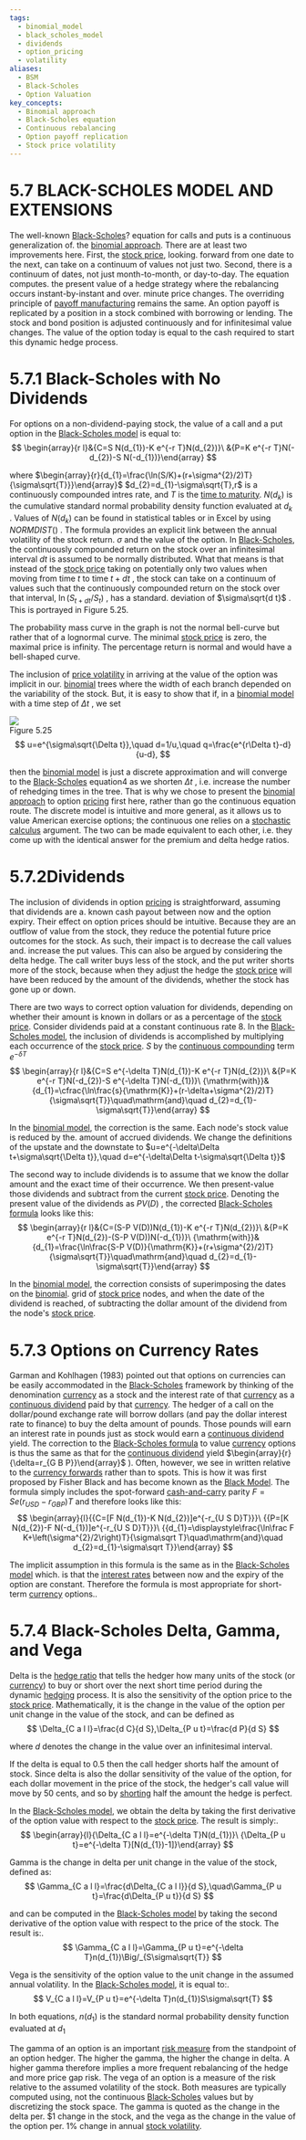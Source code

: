 ```yaml
---
tags:
  - binomial_model
  - black_scholes_model
  - dividends
  - option_pricing
  - volatility
aliases:
  - BSM
  - Black-Scholes
  - Option Valuation
key_concepts:
  - Binomial approach
  - Black-Scholes equation
  - Continuous rebalancing
  - Option payoff replication
  - Stock price volatility
---
```


# 5.7 BLACK-SCHOLES MODEL AND EXTENSIONS  

The well-known [Black-Scholes](../../../../Financial%20Engineering/Mathematical%20Modeling%20of%20Derivative%20Pricing.md)? equation for calls and puts is a continuous generalization of. the [binomial approach](.md). There are at least two improvements here. First, the [stock price](../../../../Financial%20Engineering/Derivatives/Part%20IV%20-%20Options/Chapter%2016%20-%20Black–Scholes%20Model.md), looking. forward from one date to the next, can take on a continuum of values not just two. Second, there is a continuum of dates, not just month-to-month, or day-to-day. The equation computes. the present value of a hedge strategy where the rebalancing occurs instant-by-instant and over. minute price changes. The overriding principle of [payoff manufacturing](Binomial%20Option%20Pricing.md) remains the same. An option payoff is replicated by a position in a stock combined with borrowing or lending. The stock and bond position is adjusted continuously and for infinitesimal value changes. The value of the option today is equal to the cash required to start this dynamic hedge process.  

# 5.7.1 Black-Scholes with No Dividends  

For options on a non-dividend-paying stock, the value of a call and a put option in the [Black-Scholes model](../../../../Financial%20Instruments/Black%20Scholes%20Derivation.md) is equal to:  
$$
\begin{array}{r l}&{C=S N(d_{1})-K e^{-r T}N(d_{2})}\ &{P=K e^{-r T}N(-d_{2})-S N(-d_{1})}\end{array}
$$  

where $\begin{array}{r}{d_{1}=\frac{\ln(S/K)+(r+\sigma^{2}/2)T}{\sigma\sqrt{T}}}\end{array}$ $d_{2}=d_{1}-\sigma\sqrt{T},r$ is a continuously compounded intres rate, and $T$ is the [time to maturity](../../../../Financial%20Instruments/Lecture%20Notes-%20Financial%20Instruments/Teaching%20Note%201-%20Forward%20Rates%20Agreement/Hedging%20Strategies%20with%20Forwards.md). $N(d_{k})$ is the cumulative standard normal probability density function evaluated at $d_{k}$ . Values of $N(d_{k})$ can be found in statistical tables or in Excel by using $N O R M D I S T()$ . The formula provides an explicit link between the annual volatility of the stock return. $\sigma$ and the value of the option. In [Black-Scholes](../../../../Financial%20Engineering/Mathematical%20Modeling%20of%20Derivative%20Pricing.md), the continuously compounded return on the stock over an infinitesimal interval $d t$ is assumed to be normally distributed. What that means is that instead of the [stock price](../../../../Financial%20Engineering/Derivatives/Part%20IV%20-%20Options/Chapter%2016%20-%20Black–Scholes%20Model.md) taking on potentially only two values when moving from time $t$ to time $t+d t$ , the stock can take on a continuum of values such that the continuously compounded return on the stock over that interval, $\ln(S_{t+d t}/S_{t})$ , has a standard. deviation of $\sigma\sqrt{d t}$ . This is portrayed in Figure 5.25.  

The probability mass curve in the graph is not the normal bell-curve but rather that of a lognormal curve. The minimal [stock price](../../../../Financial%20Engineering/Derivatives/Part%20IV%20-%20Options/Chapter%2016%20-%20Black–Scholes%20Model.md) is zero, the maximal price is infinity. The percentage return is normal and would have a bell-shaped curve.  

The inclusion of [price volatility](../Chapter%206%20Options%20on%20Non-Price%20Variables/Black%20Models%20for%20Bond%20Price%20Options%20Capsfloors.md) in arriving at the value of the option was implicit in our. [binomial](A%20Real-Life%20Option%20Pricing%20Exercise.md) trees where the width of each branch depended on the variability of the stock. But, it is easy to show that if, in a [binomial model](Binomial%20Option%20Pricing.md) with a time step of $\Delta t$ , we set  

![](4fdf4579192afe024988e04f70f96217f5ebcf7f7129974065d696e3f04569a9.jpg)  
Figure 5.25  
$$
u=e^{\sigma\sqrt{\Delta t}},\quad d=1/u,\quad q=\frac{e^{r\Delta t}-d}{u-d},
$$  

then the [binomial model](Binomial%20Option%20Pricing.md) is just a discrete approximation and will converge to the [Black-Scholes](../../../../Financial%20Engineering/Mathematical%20Modeling%20of%20Derivative%20Pricing.md) equation4 as we shorten $\Delta t$ , i.e. increase the number of rehedging times in the tree. That is why we chose to present the [binomial approach](.md) to option [pricing](../../../Fixed%20Income%20Securities%20Tools%20for%20Today's%20Markets/Chapter%207/Arbitrage%20Pricing%20of%20Derivatives.md) first here, rather than go the continuous equation route. The discrete model is intuitive and more general, as it allows us to value American exercise options; the continuous one relies on a [stochastic calculus](../../../../Financial%20Engineering/6.%20A%20Brief%20Introduction%20to%20Stochastic%20Calculus.md) argument. The two can be made equivalent to each other, i.e. they come up with the identical answer for the premium and delta hedge ratios.  

# 5.7.2Dividends  

The inclusion of dividends in option [pricing](../../../Fixed%20Income%20Securities%20Tools%20for%20Today's%20Markets/Chapter%207/Arbitrage%20Pricing%20of%20Derivatives.md) is straightforward, assuming that dividends are a. known cash payout between now and the option expiry. Their effect on option prices should be intuitive. Because they are an outflow of value from the stock, they reduce the potential future price outcomes for the stock. As such, their impact is to decrease the call values and. increase the put values. This can also be argued by considering the delta hedge. The call writer buys less of the stock, and the put writer shorts more of the stock, because when they adjust the hedge the [stock price](../../../../Financial%20Engineering/Derivatives/Part%20IV%20-%20Options/Chapter%2016%20-%20Black–Scholes%20Model.md) will have been reduced by the amount of the dividends, whether the stock has gone up or down.  

There are two ways to correct option valuation for dividends, depending on whether their amount is known in dollars or as a percentage of the [stock price](../../../../Financial%20Engineering/Derivatives/Part%20IV%20-%20Options/Chapter%2016%20-%20Black–Scholes%20Model.md). Consider dividends paid at a constant continuous rate 8. In the [Black-Scholes model](../../../../Financial%20Instruments/Black%20Scholes%20Derivation.md), the inclusion of dividends is accomplished by multiplying each occurrence of the [stock price](../../../../Financial%20Engineering/Derivatives/Part%20IV%20-%20Options/Chapter%2016%20-%20Black–Scholes%20Model.md). $S$ by the [continuous compounding](../../../Fixed%20Income%20Securities%20Tools%20for%20Today's%20Markets/Chapter%202/Interest%20Rate%20Quotations.md) term $e^{-\delta T}$  
$$
\begin{array}{r l}&{C=S e^{-\delta T}N(d_{1})-K e^{-r T}N(d_{2})}\ &{P=K e^{-r T}N(-d_{2})-S e^{-\delta T}N(-d_{1})}\ {\mathrm{with}}&{d_{1}=\cfrac{\ln\frac{s}{\mathrm{K}}+(r-\delta+\sigma^{2}/2)T}{\sigma\sqrt{T}}\quad\mathrm{and}\quad d_{2}=d_{1}-\sigma\sqrt{T}}\end{array}
$$  

In the [binomial model](Binomial%20Option%20Pricing.md), the correction is the same. Each node's stock value is reduced by the. amount of accrued dividends. We change the definitions of the upstate and the downstate to $u=e^{-\delta\Delta t+\sigma\sqrt{\Delta t}},\quad d=e^{-\delta\Delta t-\sigma\sqrt{\Delta t}}$  

The second way to include dividends is to assume that we know the dollar amount and the exact time of their occurrence. We then present-value those dividends and subtract from the current [stock price](../../../../Financial%20Engineering/Derivatives/Part%20IV%20-%20Options/Chapter%2016%20-%20Black–Scholes%20Model.md). Denoting the present value of the dividends as $P V(D)$ , the corrected [Black-Scholes formula](../../../../Credit%20Markets/Credit%20Markets%20Session%205.md) looks like this:  
$$
\begin{array}{r l}&{C=(S-P V(D))N(d_{1})-K e^{-r T}N(d_{2})}\ &{P=K e^{-r T}N(d_{2})-(S-P V(D))N(-d_{1})}\ {\mathrm{with}}&{d_{1}=\frac{\ln\frac{S-P V(D)}{\mathrm{K}}+(r+\sigma^{2}/2)T}{\sigma\sqrt{T}}\quad\mathrm{and}\quad d_{2}=d_{1}-\sigma\sqrt{T}}\end{array}
$$  

In the [binomial model](Binomial%20Option%20Pricing.md), the correction consists of superimposing the dates on the [binomial](A%20Real-Life%20Option%20Pricing%20Exercise.md). grid of [stock price](../../../../Financial%20Engineering/Derivatives/Part%20IV%20-%20Options/Chapter%2016%20-%20Black–Scholes%20Model.md) nodes, and when the date of the dividend is reached, of subtracting the dollar amount of the dividend from the node's [stock price](../../../../Financial%20Engineering/Derivatives/Part%20IV%20-%20Options/Chapter%2016%20-%20Black–Scholes%20Model.md).  

# 5.7.3 Options on Currency Rates  

Garman and Kohlhagen (1983) pointed out that options on currencies can be easily accommodated in the [Black-Scholes](../../../../Financial%20Engineering/Mathematical%20Modeling%20of%20Derivative%20Pricing.md) framework by thinking of the denomination [currency](../../../../Financial%20Instruments/Lecture%20Notes-%20Financial%20Instruments/Teaching%20Note%201-%20Forward%20Rates%20Agreement/Forwards%20and%20Futures%20Notes.md) as a stock and the interest rate of that [currency](../../../../Financial%20Instruments/Lecture%20Notes-%20Financial%20Instruments/Teaching%20Note%201-%20Forward%20Rates%20Agreement/Forwards%20and%20Futures%20Notes.md) as a [continuous dividend](../../../../Financial%20Instruments/Lecture%20Notes-%20Financial%20Instruments/Teaching%20Note%201-%20Forward%20Rates%20Agreement/Hedging%20Strategies%20with%20Forwards.md) paid by that [currency](../../../../Financial%20Instruments/Lecture%20Notes-%20Financial%20Instruments/Teaching%20Note%201-%20Forward%20Rates%20Agreement/Forwards%20and%20Futures%20Notes.md). The hedger of a call on the dollar/pound exchange rate will borrow dollars (and pay the dollar interest rate to finance) to buy the delta amount of pounds. Those pounds will earn an interest rate in pounds just as stock would earn a [continuous dividend](../../../../Financial%20Instruments/Lecture%20Notes-%20Financial%20Instruments/Teaching%20Note%201-%20Forward%20Rates%20Agreement/Hedging%20Strategies%20with%20Forwards.md) yield. The correction to the [Black-Scholes formula](../../../../Credit%20Markets/Credit%20Markets%20Session%205.md) to value [currency](../../../../Financial%20Instruments/Lecture%20Notes-%20Financial%20Instruments/Teaching%20Note%201-%20Forward%20Rates%20Agreement/Forwards%20and%20Futures%20Notes.md) options is thus the same as that for the [continuous dividend](../../../../Financial%20Instruments/Lecture%20Notes-%20Financial%20Instruments/Teaching%20Note%201-%20Forward%20Rates%20Agreement/Hedging%20Strategies%20with%20Forwards.md) yield $\begin{array}{r}{\delta=r_{G B P}}\end{array}$ ). Often, however, we see in written relative to the [currency forwards](../../../../Financial%20Instruments/Lecture%20Notes-%20Financial%20Instruments/Teaching%20Note%201-%20Forward%20Rates%20Agreement/Forward%20Contracts%20on%20Exchange%20Rates.md) rather than to spots. This is how it was first proposed by Fisher Black and has become known as the [Black Model](../Chapter%206%20Options%20on%20Non-Price%20Variables/Black%20Models%20for%20Bond%20Price%20Options%20Capsfloors.md). The formula simply includes the spot-forward [cash-and-carry](../../../../Financial%20Instruments/Lecture%20Notes-%20Financial%20Instruments/Teaching%20Note%201-%20Forward%20Rates%20Agreement/Carry%20Trade.md) parity $F=S e(r_{U S D}-r_{G B P})T$ and therefore looks like this:  
$$
\begin{array}{l}{{C=[F N(d_{1})-K N(d_{2})]e^{-r_{U S D}T}}}\ {{P=[K N(d_{2})-F N(-d_{1})]e^{-r_{U S D}T}}}\ {{d_{1}=\displaystyle\frac{\ln\frac F K+\left(\sigma^{2}/2\right)T}{\sigma\sqrt T}\quad\mathrm{and}\quad d_{2}=d_{1}-\sigma\sqrt T}}\end{array}
$$  

The implicit assumption in this formula is the same as in the [Black-Scholes model](../../../../Financial%20Instruments/Black%20Scholes%20Derivation.md) which. is that the [interest rates](../../../Fixed%20Income%20Securities%20Tools%20for%20Today's%20Markets/Chapter%202/Interest%20Rate%20Quotations.md) between now and the expiry of the option are constant. Therefore the formula is most appropriate for short-term [currency](../../../../Financial%20Instruments/Lecture%20Notes-%20Financial%20Instruments/Teaching%20Note%201-%20Forward%20Rates%20Agreement/Forwards%20and%20Futures%20Notes.md) options..  

# 5.7.4 Black-Scholes Delta, Gamma, and Vega  

Delta is the [hedge ratio](../../../../Financial%20Engineering/Derivatives/Part%20VI%20-%20The%20Greeks/Chapter%2027%20-%20Delta%20Hedging.md) that tells the hedger how many units of the stock (or [currency](../../../../Financial%20Instruments/Lecture%20Notes-%20Financial%20Instruments/Teaching%20Note%201-%20Forward%20Rates%20Agreement/Forwards%20and%20Futures%20Notes.md)) to buy or short over the next short time period during the dynamic [hedging](../../../Fixed%20Income%20Securities%20Tools%20for%20Today's%20Markets/Chapter%205/Key%20Rates%20O1s%20Durations%20and%20Hedging.md) process. It is also the sensitivity of the option price to the [stock price](../../../../Financial%20Engineering/Derivatives/Part%20IV%20-%20Options/Chapter%2016%20-%20Black–Scholes%20Model.md). Mathematically, it is the change in the value of the option per unit change in the value of the stock, and can be defined as  
$$
\Delta_{C a l l}=\frac{d C}{d S},\Delta_{P u t}=\frac{d P}{d S}
$$  

where $d$ denotes the change in the value over an infinitesimal interval.  

If the delta is equal to 0.5 then the call hedger shorts half the amount of stock. Since delta is also the dollar sensitivity of the value of the option, for each dollar movement in the price of the stock, the hedger's call value will move by 50 cents, and so by [shorting](../Chapter%202%20-%20Spot%20Markets/Short%20Selling.md) half the amount the hedge is perfect.  

In the [Black-Scholes model](../../../../Financial%20Instruments/Black%20Scholes%20Derivation.md), we obtain the delta by taking the first derivative of the option value with respect to the [stock price](../../../../Financial%20Engineering/Derivatives/Part%20IV%20-%20Options/Chapter%2016%20-%20Black–Scholes%20Model.md). The result is simply:.  
$$
\begin{array}{l}{\Delta_{C a l l}=e^{-\delta T}N(d_{1})}\ {\Delta_{P u t}=e^{-\delta T}[N(d_{1})-1]}\end{array}
$$  

Gamma is the change in delta per unit change in the value of the stock, defined as:  
$$
\Gamma_{C a l l}=\frac{d\Delta_{C a l l}}{d S},\quad\Gamma_{P u t}=\frac{d\Delta_{P u t}}{d S}
$$  

and can be computed in the [Black-Scholes model](../../../../Financial%20Instruments/Black%20Scholes%20Derivation.md) by taking the second derivative of the option value with respect to the price of the stock. The result is:.  
$$
\Gamma_{C a l l}=\Gamma_{P u t}=e^{-\delta T}n(d_{1})\Big/_{S\sigma\sqrt{T}}
$$  

Vega is the sensitivity of the option value to the unit change in the assumed annual volatility. In the [Black-Scholes model](../../../../Financial%20Instruments/Black%20Scholes%20Derivation.md), it is equal to:.  
$$
V_{C a l l}=V_{P u t}=e^{-\delta T}n(d_{1})S\sigma\sqrt{T}
$$  

In both equations, $n(d_{1})$ is the standard normal probability density function evaluated at $d_{1}$  

The gamma of an option is an important [risk measure](../../../../Financial%20Instruments/Leverage%20as%20a%20Measure%20of%20Risk.md) from the standpoint of an option hedger. The higher the gamma, the higher the change in delta. A higher gamma therefore implies a more frequent rebalancing of the hedge and more price gap risk. The vega of an option is a measure of the risk relative to the assumed volatility of the stock. Both measures are typically computed using, not the continuous [Black-Scholes](../../../../Financial%20Engineering/Mathematical%20Modeling%20of%20Derivative%20Pricing.md) values but by discretizing the stock space. The gamma is quoted as the change in the delta per. $\$1$ change in the stock, and the vega as the change in the value of the option per. $1\%$ change in annual [stock volatility](../../../../Financial%20Instruments/Financial%20Derivatives%20and%20Quantitative%20Methods/Option%20Risk.md).  